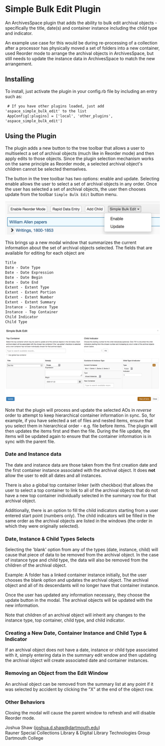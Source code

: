 Simple Bulk Edit Plugin
================================

An ArchivesSpace plugin that adds the ability to bulk edit archival objects - 
specifically the title, date(s) and container instance including the child type and indicator.

An example use case for this would be during re-processing of a collection after a processor
has physically moved a set of folders into a new container, used Reorder mode to arrange
the archival objects in ArchivesSpace, but still needs to update the instance
data in ArchivesSpace to match the new arrangement.

## Installing

To install, just activate the plugin in your config.rb file by
including an entry such as:

     # If you have other plugins loaded, just add 'aspace_simple_bulk_edit' to the list
     AppConfig[:plugins] = ['local', 'other_plugins', 'aspace_simple_bulk_edit']
     
## Using the Plugin
The plugin adds a new button to the tree toolbar that allows a user to multiselect a set of
archival objects (much like in Reorder mode) and then apply edits to those objects. Since the 
plugin selection mechanism works on the same principle as Reorder mode, a selected archival object's
children cannot be selected themselves.

The button in the tree toolbar has two options: enable and update. Selecting enable allows
the user to select a set of archival objects in any order. Once the user has selected a set
of archival objects, the user then chooses update from the toolbar `Simple Bulk Edit`
button menu.

![aspace_simple_bulk_edit_toolbar.png](images/aspace_simple_bulk_edit_toolbar.png)

This brings up a new modal window that summarizes the current information about the set of
archival objects selected. The fields that are available for editing for each object are

```
Title
Date - Date Type
Date - Date Expression
Date - Date Begin
Date - Date End
Extent - Extent Type
Extent - Extent Portion
Extent - Extent Number
Extent - Extent Summary
Instance - Instance Type
Instance - Top Container
Child Indicator
Child Type
```

![images/aspace_simple_bulk_edit_modal.png](images/aspace_simple_bulk_edit_modal.png)

Note that the plugin will process and update the selected AOs in *reverse* order to attempt to 
keep hierarchical container information in sync. So, for example, if you have selected a set of
files and nested items, ensure that you select them in hierarchical order - e.g. file before items.
The plugin will then updates the items first and then the file. During the file update, the items
will be updated again to ensure that the container information is in sync with the parent file.

### Date and Instance data
The date and instance data are those taken from the first creation date and the first container 
instance associated with the archival object. It does **not** allow the user to edit all dates 
and all instances.

There is also a global top container linker (with checkbox) that allows the user to 
select a top container to link to all of the archival objects that do not have a new top
container individually selected in the summary row for that archival object.

Additionally, there is an option to fill the child indicators starting from a user entered start
point (numbers only). The child indicators will be filled in the same order as the archival objects are listed
in the windows (the order in which they were originally selected).

### Date, Instance & Child Types Selects
Selecting the 'blank' option from any of the types (date, instance, child) will cause that piece
of data to be removed from the archival object. In the case of instance type and child type, the
data will also be removed from the children of the archival object.

Example: A folder has a linked container instance initially, but the user chooses the blank option and updates
the archival object. The archival object and all of its descendants will no longer have that
container instance.

Once the user has updated any information necessary, they choose the update button in the modal.
The archival objects will be updated with the new information.

Note that children of an archival object will inherit any changes to the instance type,
top container, child type, and child indicator.

### Creating a New Date, Container Instance and Child Type & Indicator
If an archival object does not have a date, instance or child type associated with it, simply
entering data in the summary edit wndow and then updating the archival object will create
associated date and container instances.

### Removing an Object from the Edit Window
An archival object can be removed from the summary list at any point if it was selected by 
accident by clicking the "X" at the end of the object row.

### Other Behaviors
Closing the modal will cause the parent window to refresh and will disable Reorder mode.

Joshua Shaw (joshua.d.shaw@dartmouth.edu)  
Rauner Special Collections Library & Digital Library Technologies Group  
Dartmouth College

